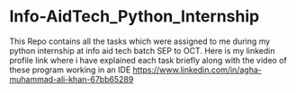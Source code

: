 # Info-AidTech_Python_Internship
This Repo contains all the tasks which were assigned to me during my python internship at info aid tech batch SEP to OCT.
Here is my linkedin profile link where i have explained each task briefly along with the video of these program working in an IDE
https://www.linkedin.com/in/agha-muhammad-ali-khan-67bb65289

